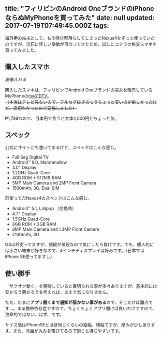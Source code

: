 title: "フィリピンのAndroid OneブランドのiPhoneならぬMyPhoneを買ってみた"
date: null
updated: 2017-07-19T07:49:45.000Z
tags: 
---

海外用の端末として、もう随分型落ちしてしまったNexus4をずっと使っていたのですが、流石に怪しい挙動が目立ってきたため、試しにコチラの格安スマホを買ってみました。

## 購入したスマホ

*画像入れる*

購入したスマホは、フィリピンでAndroid Oneブランドの端末を販売しているMyPhoneの[my81DTV](http://shop.myphone.com.ph/product/my81-dtv-2)。  
~~（本当はテレビ見ないので、フルセグ抜きのもうちょっと安いのが欲しかったけど、品切れだったので妥協しました）~~

₱1,799なので、日本円で言うと大体4,000円とちょっと位。

## スペック

公式にサイトにも書いてあるけど、スペックはこんな感じ。

* Full Seg Digital TV
* Android™ 6.0, Marshmallow
* 4.0" Display
* 1.2GHz Quad-Core
* 4GB ROM + 512MB RAM
* 5MP Main Camera and 2MP Front Camera
* 1500mAh, 3G, Dual SIM

前使ってたNexus4のスペックはこんな感じ。

* Android™ 5.1, Lolipop （交換時）
* 4.7" Display
* 1.5GHz Quad-Core
* 8GB ROM + 2GB RAM
* 8MP Main Camera and 1.3MP Front Camera
* 2100mAh, 3G

OS以外劣ってますが、値段が値段なので気にしたら負けです。でも、個人的には小さい端末が好きなので、4インチディスプレイは好みです。（日本ではiPhone SE使ってますし）

## 使い勝手

「サクサク動く」を期待していると裏切られる事が多々ありますが、基本的には安かろう悪かろうを考えれば、あまり気になりません。

ただ、たまに**アプリ開くまで通知が届かない事がある**ので、そこだけは難点です…。まぁ携帯依存症ですので、ちょくちょくアプリ開けば良いだけですので、致命的ではない、はず、です。

サイズ感はiPhoneSEとほぼ同じくらいの縦幅、横幅ですが、厚みが少しあります。また、背面が丸みを帯びてるので割りと持ちやすいです。